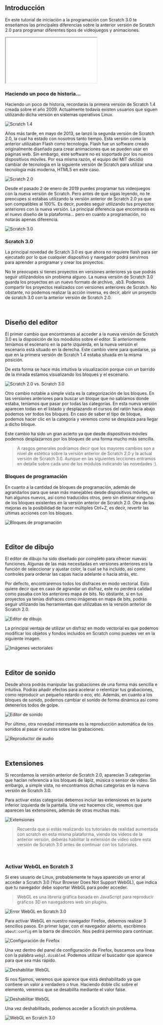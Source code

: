## Introducción

En este tutorial de iniciación a la programación con Scratch 3.0 te enseñamos las principales diferencias sobre la anterior versión de Scratch 2.0 para programar diferentes tipos de videojuegos y animaciones.

<div class="iframe">
  <iframe src="//www.youtube.com/embed/6ofHiea__hU" allowfullscreen></iframe>
</div>

### Haciendo un poco de historia...

Haciendo un poco de historia, recordarás la primera versión de Scratch 1.4 creada sobre el año 2009. Actualmente todavía existen usuarios que siguen utilizando dicha versión en sistemas operativos Linux.

![](img/scratch-14.jpg "Scratch 1.4")

Años más tarde, en mayo de 2013, se lanzó la segunda versión de Scratch 2.0, la cual ha estado con nosotros tanto tiempo. Esta versión como la anterior utilizaban Flash como tecnología. Flash fue un software creado originalmente diseñado para crear animaciones que se pueden usar en páginas web. Sin embargo, este software no es soportado por los nuevos dispositivos móviles. Por esa misma razón, el equipo del MIT decidió cambiar de tecnología en la siguiente versión de Scratch para utilizar una tecnología más moderna, HTML5 en este caso.

![](img/scratch-20.jpg "Scratch 2.0")

Desde el pasado 2 de enero de 2019 puedes programar tus videojuegos con la nueva versión de Scratch. Pero antes de que sigas leyendo, no te preocupes si estabas utilizando la versión anterior de Scratch 2.0 ya que son compatibles al 100%. Es decir, puedes seguir utilizando tus proyectos anteriores con la nueva versión. La principal diferencia que encontrarás es el nuevo diseño de la plataforma... pero en cuanto a programación, no notarás apenas diferencia.

![](img/scratch-30.jpg "Scratch 3.0")

### Scratch 3.0

La principal novedad de Scratch 3.0 es que ahora no requiere flash para ser ejecutado por lo que cualquier dispositivo y navegador podrá servirnos para aprender a programar y crear los proyectos.

No te preocupes si tienes proyectos en versiones anteriores ya que podrás seguir utilizándolos sin problema alguno. La nueva versión de Scratch 3.0 guarda los proyectos en un nuevo formato de archivo, .sb3. Podemos compartir los proyectos realizados con versiones anteriores de Scratch. No obstante, no podemos realizar la acción inversa, es decir, abrir un proyecto de scratch 3.0 con la anterior versión de Scratch 2.0.



<br />



## Diseño del editor

El primer cambio que encontramos al acceder a la nueva versión de Scratch 3.0 es la disposición de los móodulos sobre el editor. Si anteriormente teníamos el escenario en la parte izquierda, en la nueva versión el escenario está situado en la derecha. Este cambio viene para quedarse, ya que en la primera versión de Scratch 1.4 estaba situada en la misma posición.

De esta forma se hace más intuitiva la visualización porque con un barrido de la mirada estamos visualizando los bloques y el escenario.

![](img/scratch-20-vs-30.jpg "Scratch 2.0 vs. Scratch 3.0")

Otro cambio notable a simple vista es la categorización de los bloques. En las versiones anteriores para buscar un bloque que no sabíamos donde estaba, teníamos que pasar por todas las categorías. En esta nueva versión aparecen todas en el listado y desplazando el cursos del ratón hacía abajo podemos ver todos los bloques. En caso de saber el tipo de bloque, podemos hacer clic en la categoría y veremos como se desplaza para llegar a dicho bloque.

Este cambio ha sido un gran acierto ya que desde dispositivos móviles podemos desplazarnos por los bloques de una forma mucho más sencilla.

> A rasgos generales podríamos decir que los mayores cambios son a nivel de estética sobre la versión anterior de Scratch 2.0 y la actual versión de Scratch 3.0. Aunque en las siguientes lecciones entramos en detalle sobre cada uno de los módulos indicando las novedades :).

### Bloques de programación

En cuanto a la cantidad de bloques de programación, además de agrandarlos para que sean más manejables desde dispositivos móviles, se han algunos nuevos, así como traducidos otros, pero sin eliminar ninguno de los bloques existentes en la versión anterior de Scratch 2.0. Otra de las mejoras es la posibilidad de hacer múltiples Ctrl+Z, es decir, revertir las últimas acciones con los bloques.

![](img/bloques-scratch-30.jpg "Bloques de programación")



<br />



## Editor de dibujo

El editor de dibujo ha sido diseñado por completo para ofrecer nuevas funciones. Algunas de las más necesitadas en versiones anteriores era la función de seleccionar y ajustar color, la cual se ha incluido, así como controles para ordenar las capas hacia adelante o hacia atrás, etc.

Por defecto, encontraremos todos los disfraces en modo vectorial. Esto quiere decir que en caso de agrandar un disfraz, este no perderá calidad como pasaba con los anteriores mapa de bits. No obstante, si en tus proyectos ya tenías disfraces como imágenes en mapa de bits, podrás seguir utilizando las herramientas que utilizabas en la versión anterior de Scratch 2.0.

![](img/editor-de-dibujo.jpg "Editor de dibujo")

La principal ventaja de utilizar un disfraz en modo vectorial es que podemos modificar los objetos y fondos incluidos en Scratch como puedes ver en la siguiente imagen.

![](img/disfraz-deformado.jpg "Imágenes vectoriales")



<br />



## Editor de sonido

Desde ahora podrás manipular las grabaciones de una forma más sencilla e intuitiva. Podrás añadir efectos para acelerar o relentizar tus grabaciones, como reproducir un pequeño retardo o eco, etc. Además, en cuanto a los bloques de sonido, podemos cambiar el sonido de forma dinámica así como detenerlos todos de golpe.

![](img/editor-de-sonido.jpg "Editor de sonido")

Por último, otra novedad interesante es la reproducción automática de los sonidos al pasar el cursos sobre las grabaciones. 

![](img/reproducion-de-sonidos.jpg "Reproductor de audio")



<br />



## Extensiones

Si recordamos la versión anterior de Scratch 2.0, aparecían 3 categorías que hacían referencia a los bloques de lápiz, música o sensor de vídeo. Sin embargo, a simple vista, no encontramos dichas categorías en la nueva versión de Scratch 3.0.

Para activar estas categorías debemos incluir las extensiones en la parte inferior izquierda de la pantalla. Una vez hacemos clic, veremos que aparecen las extensiones, además de otras muchas más.

![](img/extensiones-scratch.jpg "Extensiones")

> Recuerda que si estás realizando los tutoriales de realidad aumentada con scratch en esta misma plataforma, viendo los vídeos de la anterior versión, deberás habilitar la extensión de vídeo sobre esta versión de Scratch 3.0 antes de continuar con los tutoriales.



<br />



### Activar WebGL en Scratch 3

Si eres usuario de Linux, probablemente te haya aparecido un error al acceder a Scratch 3.0 (Your Browser Does Not Support WebGL), que indica que tu navegador debe soportar WebGL para poder acceder.

> WebGL es una librería gráfica basada en JavaScript para reproducir gráficos 3D en navegadores web sin plugins.

![](img/webgl-error-scratch.jpg "Error WebGL en Scratch 3.0")

Para activar WebGL en nuestro navegador Firefox, debemos realizar 3 sencillos pasos. En primer lugar, con el navegador abierto, escribimos `about:config` en la barra de dirección. Nos pedirá permiso para continuar.

![](img/webgl-activar-1.jpg "Configuración de Firefox")

Una vez dentro del panel de configuración de Firefox, buscamos una línea con la palabra `webgl.disabled`. Podemos utilizar el buscador que aparece para que sea más rápido.

![](img/webgl-activar-2.jpg "Deshabilitar WebGL")

Si nos fijamos, veremos que aparece que está deshabilitado ya que contiene un valor a verdadero o true. Haciendo doble clic sobre el elemento, veremos que se desabilita mediante el valor false.

![](img/webgl-activar-3.jpg "Deshabilitar WebGL")

Una vez deshabilitado, podemos acceder a Scratch sin problema.

![](img/webgl-scratch.jpg "WebGL en Scratch 3.0")
